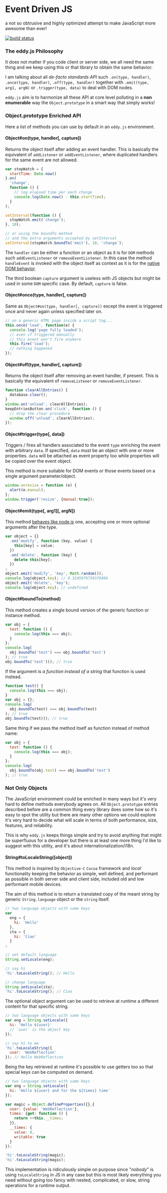 Event Driven JS
===============

a not so obtrusive and highly optimized attempt to make JavaScript more awesome than ever!

[![build status](https://secure.travis-ci.org/WebReflection/eddy.png)](http://travis-ci.org/WebReflection/eddy)

### The eddy.js Philosophy
It does not matter if you code client or server side, we all need the same thing and we keep using this or that library to obtain the same behavior.

I am talking about all *de-facto standards API* such `.on(type, handler)`, `.once(type, handler)`, `.off(type, handler)` together with `.emit(type, arg1, argN)` or `.trigger(type, data)` to deal with DOM nodes.

`eddy.js` aim is to harmonize all these API at core level polluting in a **non enumerable** way the `Object.prototype` in a smart way that simply works!


### Object.prototype Enriched API
Here a list of methods you can use by default in an `eddy.js` environment.


#### Object#on(type, handler[, capture])
Returns the object itself after adding an event handler.
This is basically the equivalent of `addListener` or `addEventListener`, where duplicated handlers for the same event are not allowed.
```javascript
var stopWatch = {
  startTime: Date.now()
}.on(
  'change',
  function () {
    // log elapsed time per each change
    console.log(Date.now() - this.startTime);
  }
);

setInterval(function () {
  stopWatch.emit('change');
}, 10);

// or using the boundTo method
// and the extra arguments accepted by setInterval
setInterval(stopWatch.boundTo('emit'), 10, 'change');
```
The `handler` can be either a function or an object as it is for `DOM` methods such `addEventListener` or `removeEventListener`.
In this case the method `handleEvent` is invoked with the object itself as context as it is for the [native DOM behavior](http://www.w3.org/TR/DOM-Level-2-Events/events.html#Events-EventListener).

The third boolean `capture` argument is useless with JS objects but might be used in some `DOM` specific case.
By default, `capture` is false.


#### Object#once(type, handler[, capture])
Same as `Object#on(type, handler[, capture])` except the event is triggered once and never again unless specified later on.
```javascript
// on a generic HTML page inside a script tag...
this.once('load', function(e) {
  console.log('page fully loaded');
  // even if triggered manually
  // this event won't fire anymore
  this.fire('load');
  // nothing happened
});
```


#### Object#off(type, handler[, capture])
Returns the object itself after removing an event handler, if present.
This is basically the equivalent of `removeListener` or `removeEventListener`.
```javascript
function clearAllEntries() {
  database.clear();
}
window.on('unload', clearAllEntries);
keepEntriesButton.on('click', function () {
  // drop the clear procedure
  window.off('unload', clearAllEntries);
});
```


#### Object#trigger(type[, data])
Triggers / fires all handlers associated to the event `type` enriching the event with arbitrary `data`.
If specified, `data` must be an object with one or more properties.
`data` will be attached as event property too while properties will be copied over the event object.

This method is more suitable for DOM events or those events based on a single argument parameter/object.
```javascript
window.onresize = function (e) {
  alert(e.manual);
};
window.trigger('resize', {manual:true});
```


#### Object#emit(type[, arg1][, argN])
This method [behaves like node.js](http://nodejs.org/api/events.html#events_emitter_emit_event_arg1_arg2) one, accepting one or more optional arguments after the type.
```javascript
var object = {}
  .on('modify', function (key, value) {
    this[key] = value;
  })
  .on('delete', function (key) {
    delete this[key];
  })
;
object.emit('modify', 'key', Math.random());
console.log(object.key); // 0.3245979759376496
object.emit('delete', 'key');
console.log(object.key); // undefined
```


#### Object#boundTo(method)
This method creates a single bound version of the generic function or instance method.
```javascript
var obj = {
  test: function () {
    console.log(this === obj);
  }
};
console.log(
  obj.boundTo('test') === obj.boundTo('test')
); // true
obj.boundTo('test')(); // true
```
If the argument is *a function instead of a string* that function is used instead.
```javascript
function test() {
  console.log(this === obj);
}
var obj = {};
console.log(
  obj.boundTo(test) === obj.boundTo(test)
); // true
obj.boundTo(test)(); // true
```
Same thing if we pass the method itself as function instead of method name:
```javascript
var obj = {
  test: function () {
    console.log(this === obj);
  }
};
console.log(
  obj.boundTo(obj.test) === obj.boundTo('test')
); // true
```


### Not Only Objects
The JavaScript environment could be enriched in many ways but it's very hard to define methods everybody agrees on.
All `Object.prototype` entries described before are a common thing every library does some how so it's easy to spot the utility but there are many other options we could explore it's very hard to decide what will scale in terms of both performance, size, features, and reliability.

This is why `eddy.js` keeps things simple and try to avoid anything that might be superfluous for a developer but there is at least one more thing I'd like to suggest with this utility, and it's about internationalization/i18n.


#### String#toLocaleString([object])
This method is inspired by `Objective-C` `Cocoa` framework and *local* functionality keeping the behavior as simple, well defined, and performant as possible in both server side and client side, included old and low performant mobile devices.

The aim of this method is to return a translated copy of the meant string by generic `String.language` object or the `string` itself.
```javascript
// two language objects with same keys
var
  eng = {
    hi: 'Hello'
  },
  ita = {
    hi: 'Ciao'
  }
;

// set default language
String.setLocale(eng);

// say hi
'hi'.toLocaleString(); // Hello

// change language
String.setLocale(ita);
'hi'.toLocaleString(); // Ciao
```
The optional object argument can be used to retrieve at runtime a different content for that specific string.
```javascript
// two language objects with same keys
var eng = String.setLocale({
  hi: 'Hello ${user}'
  // `user` is the object key
});

// say hi to me
'hi'.toLocaleString({
  user: 'WebReflection'
}); // Hello WebReflection
```
Being the key retrieved at runtime it's possible to use getters too so that special keys can be computed on demand.
```javascript
// two language objects with same keys
var eng = String.setLocale({
  hi: 'Hello ${user} and for the ${times} time'
});

var magic = Object.defineProperties({},{
  user: {value: 'WebReflection'},
  times: {get: function () {
    return ++this.__times;
  }},
  __times: {
    value: 0,
    writable: true
  }
});

'hi'.toLocaleString(magic);
'hi'.toLocaleString(magic);
```
This implementation is ridiculously simple on purpose since "*nobody*" is using `toLocaleString` in JS in any case but this is most likely everything you need without going too fancy with nested, complicated, or slow, string operations for a runtime output.